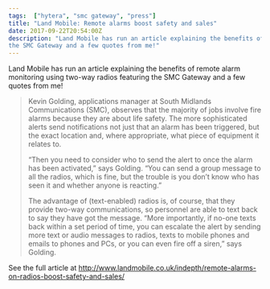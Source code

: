 ```yaml
---
tags:  ["hytera", "smc gateway", "press"]
title: "Land Mobile: Remote alarms boost safety and sales"
date: 2017-09-22T20:54:00Z
description: "Land Mobile has run an article explaining the benefits of remote alarm monitoring using two-way radios featuring
the SMC Gateway and a few quotes from me!"
---
```


Land Mobile has run an article explaining the benefits of remote alarm monitoring using two-way radios featuring
the SMC Gateway and a few quotes from me!
<!--more-->

> Kevin Golding, applications manager at South Midlands Communications (SMC), observes that the majority of jobs involve fire alarms because they are about life safety. The more sophisticated alerts send notifications not just that an alarm has been triggered, but the exact location and, where appropriate, what piece of equipment it relates to.
>
>“Then you need to consider who to send the alert to once the alarm has been activated,” says Golding. “You can send a group message to all the radios, which is fine, but the trouble is you don’t know who has seen it and whether anyone is reacting.”
>
>The advantage of (text-enabled) radios is, of course, that they provide two-way communications, so personnel are able to text back to say they have got the message. “More importantly, if no-one texts back within a set period of time, you can escalate the alert by sending more text or audio messages to radios, texts to mobile phones and emails to phones and PCs, or you can even fire off a siren,” says Golding.

See the full article at http://www.landmobile.co.uk/indepth/remote-alarms-on-radios-boost-safety-and-sales/
